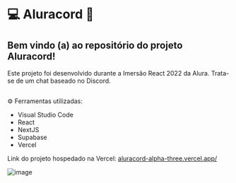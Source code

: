 # 💻 Aluracord 📱
## Bem vindo (a) ao repositório do projeto Aluracord! 
Este projeto foi desenvolvido durante a Imersão React 2022 da Alura. Trata-se de um chat baseado no Discord.
##
⚙ Ferramentas utilizadas:
- Visual Studio Code
- React
- NextJS
- Supabase
- Vercel

Link do projeto hospedado na Vercel: [aluracord-alpha-three.vercel.app/](aluracord-alpha-three.vercel.app/)


![image](https://user-images.githubusercontent.com/79110285/151056806-edcc8daf-a0f7-47e9-9149-84f760a34556.png)

